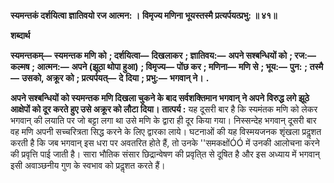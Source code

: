 **स्यमन्तकं दर्शयित्वा ज्ञातिवयो रज आत्मन: ।** **विमृज्य मणिना भूयस्तस्मै प्रत्यर्पयत्प्रभु: ॥ ४१॥** 

**शब्दार्थ** 

**स्यमन्तकम्—** **स्यमन्तक मणि को** **; दर्शयित्वा—** **दिखलाकर** **; ज्ञातिवय:—** **अपने सश्बन्धियों को** **; रज:—** **कल्मष** **; आत्मन:—** **अपने (झूठा थोपा हुआ)** **; विमृज्य—** **पोंछ कर** **; मणिना—** **मणि से** **; भूय:—** **पुन:** **; तस्मै—** **उसको, अक्रूर को** **; प्रत्यर्पयत्—** **दे** **दिया** **; प्रभु:—** **भगवान् ने।** **.** 

**अपने सश्बन्धियों को स्यमन्तक मणि दिखला चुकने के बाद सर्वशक्तिमान भगवान् ने अपने** **विरुद्ध लगे झूठे आक्षेपों को दूर करते हुए उसे अक्रूर को लौटा दिया।** **तात्पर्य :** यह दूसरी बार है कि स्यमंतक मणि को लेकर भगवान् की लयाति पर जो बट्टा लगा था उसे मणि के द्वारा ही दूर किया गया। निस्सन्देह भगवान् दूसरी बार वह मणि अपनी सच्चरित्रता सिद्ध करने के लिए द्वारका लाये। घटनाओं की यह विस्मयजनक शृंखला प्रदॢशत करती है कि जब भगवान् इस धरा पर अवतरित होते हैं, तो उनके ''समकक्षोंÓÓ में उनकी आलोचना करने की प्रवृत्ति पाई जाती है। सारा भौतिक संसार छिद्रान्वेषण की प्रवृति्त से दूषित है और इस अध्याय में भगवान् इसी अवाञ्छनीय गुण के स्वभाव को प्रदॢशत करते हैं।  